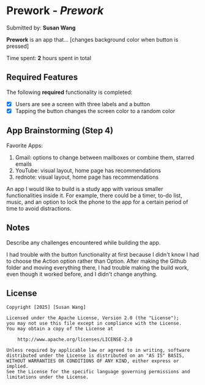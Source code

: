 # Prework - *Prework*

Submitted by: **Susan Wang**

**Prework** is an app that... [changes background color when button is pressed] 

Time spent: **2** hours spent in total

## Required Features

The following **required** functionality is completed:

- [x] Users are see a screen with three labels and a button
- [x] Tapping the button changes the screen color to a random color

## App Brainstorming (Step 4)
Favorite Apps: 
1. Gmail: options to change between mailboxes or combine them, starred emails
2. YouTube: visual layout, home page has recommendations
3. rednote: visual layout, home page has recommendations

An app I would like to build is a study app with various smaller functionalities inside it. For example, there could be a timer, to-do list, music, and an option to lock the phone to the app for a certain period of time to avoid distractions.


## Notes

Describe any challenges encountered while building the app.

I had trouble with the button functionality at first because I didn't know I had to choose the Action option rather than Option. After making the Github folder and moving everything there, I had trouble making the build work, even though it worked before, and I didn't change anything.

## License

    Copyright [2025] [Susan Wang]

    Licensed under the Apache License, Version 2.0 (the "License");
    you may not use this file except in compliance with the License.
    You may obtain a copy of the License at

        http://www.apache.org/licenses/LICENSE-2.0

    Unless required by applicable law or agreed to in writing, software
    distributed under the License is distributed on an "AS IS" BASIS,
    WITHOUT WARRANTIES OR CONDITIONS OF ANY KIND, either express or implied.
    See the License for the specific language governing permissions and
    limitations under the License.
